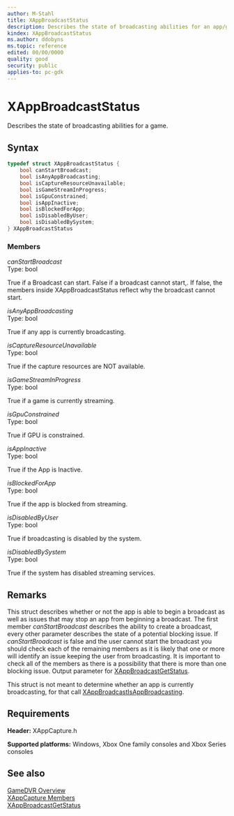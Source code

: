 ```yaml
---
author: M-Stahl
title: XAppBroadcastStatus
description: Describes the state of broadcasting abilities for an app/game.
kindex: XAppBroadcastStatus
ms.author: ddobyns
ms.topic: reference
edited: 00/00/0000
quality: good
security: public
applies-to: pc-gdk
---
```


# XAppBroadcastStatus  

Describes the state of broadcasting abilities for a game.  

## Syntax  
  
```cpp
typedef struct XAppBroadcastStatus {  
    bool canStartBroadcast;  
    bool isAnyAppBroadcasting;  
    bool isCaptureResourceUnavailable;  
    bool isGameStreamInProgress;  
    bool isGpuConstrained;  
    bool isAppInactive;  
    bool isBlockedForApp;  
    bool isDisabledByUser;  
    bool isDisabledBySystem;  
} XAppBroadcastStatus  
```
  
### Members  
  
*canStartBroadcast*  
Type: bool  
  
True if a Broadcast can start. False if a broadcast cannot start,. If false, the members inside XAppBroadcastStatus reflect why the broadcast cannot start.  
  
*isAnyAppBroadcasting*  
Type: bool  
  
True if any app is currently broadcasting.  
  
*isCaptureResourceUnavailable*  
Type: bool  
  
True if the capture resources are NOT available.  
  
*isGameStreamInProgress*  
Type: bool  
  
True if a game is currently streaming.  
  
*isGpuConstrained*  
Type: bool  
  
True if GPU is constrained.  
  
*isAppInactive*  
Type: bool  
  
True if the App is Inactive.  
  
*isBlockedForApp*  
Type: bool  
  
True if the app is blocked from streaming.  
  
*isDisabledByUser*  
Type: bool  
  
True if broadcasting is disabled by the system.
  
*isDisabledBySystem*  
Type: bool  
  
True if the system has disabled streaming services.  
  
## Remarks
  
This struct describes whether or not the app is able to begin a broadcast as well as issues that may stop an app from beginning a broadcast. The first member *canStartBroadcast* describes the ability to create a broadcast, every other parameter describes the state of a potential blocking issue. If *canStartBroadcast* is false and the user cannot start the broadcast you should check each of the remaining members as it is likely that one or more will identify an issue keeping the user from broadcasting. It is important to check all of the members as there is a possibility that there is more than one blocking issue.
Output parameter for [XAppBroadcastGetStatus](../functions/xappbroadcastgetstatus.md).

This struct is not meant to determine whether an app is currently broadcasting, for that call [XAppBroadcastIsAppBroadcasting](../functions/xappbroadcastisappbroadcasting.md).

## Requirements  
  
**Header:** XAppCapture.h
  
**Supported platforms:** Windows, Xbox One family consoles and Xbox Series consoles  
  
## See also  
[GameDVR Overview](../../../../system/overviews/gamedvr-broadcast.md)  
[XAppCapture Members](../xappcapture_members.md)  
[XAppBroadcastGetStatus](../functions/xappbroadcastgetstatus.md)  
  